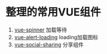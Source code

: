 # 整理的常用VUE组件


1. [vue-spinner](https://github.com/greyby/vue-spinner) 加载等待
2. [vue-alert-loading](https://chenjunwen.github.io/vue-alert-loading/) loading加载图标
3. [vue-social-sharing](https://nicolasbeauvais.github.io/vue-social-sharing/) 分享组件

